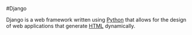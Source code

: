 #Django







Django is a web framework written using [Python](/wiki/Python) that allows for the design of web applications that generate [HTML](/wiki/HTML) dynamically.







                

                
                